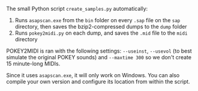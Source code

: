 The small Python script `create_samples.py` automatically:

1. Runs `asapscan.exe` from the `bin` folder on every `.sap` file on the `sap` directory, then saves the bzip2-compressed dumps to the `dump` folder
2. Runs `pokey2midi.py` on each dump, and saves the `.mid` file to the `midi` directory

POKEY2MIDI is ran with the following settings: `--useinst`, `--usevol` (to best simulate the original POKEY sounds) and `--maxtime 300` so we don't create 15 minute-long MIDIs.

Since it uses `asapscan.exe`, it will only work on Windows. You can also compile your own version and configure its location from within the script.